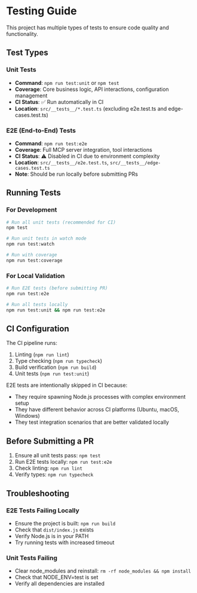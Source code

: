 # Testing Guide

This project has multiple types of tests to ensure code quality and functionality.

## Test Types

### Unit Tests
- **Command**: `npm run test:unit` or `npm test`
- **Coverage**: Core business logic, API interactions, configuration management
- **CI Status**: ✅ Run automatically in CI
- **Location**: `src/__tests__/*.test.ts` (excluding e2e.test.ts and edge-cases.test.ts)

### E2E (End-to-End) Tests
- **Command**: `npm run test:e2e`
- **Coverage**: Full MCP server integration, tool interactions
- **CI Status**: ⚠️ Disabled in CI due to environment complexity
- **Location**: `src/__tests__/e2e.test.ts`, `src/__tests__/edge-cases.test.ts`
- **Note**: Should be run locally before submitting PRs

## Running Tests

### For Development
```bash
# Run all unit tests (recommended for CI)
npm test

# Run unit tests in watch mode
npm run test:watch

# Run with coverage
npm run test:coverage
```

### For Local Validation
```bash
# Run E2E tests (before submitting PR)
npm run test:e2e

# Run all tests locally
npm run test:unit && npm run test:e2e
```

## CI Configuration

The CI pipeline runs:
1. Linting (`npm run lint`)
2. Type checking (`npm run typecheck`)
3. Build verification (`npm run build`)
4. Unit tests (`npm run test:unit`)

E2E tests are intentionally skipped in CI because:
- They require spawning Node.js processes with complex environment setup
- They have different behavior across CI platforms (Ubuntu, macOS, Windows)
- They test integration scenarios that are better validated locally

## Before Submitting a PR

1. Ensure all unit tests pass: `npm test`
2. Run E2E tests locally: `npm run test:e2e`
3. Check linting: `npm run lint`
4. Verify types: `npm run typecheck`

## Troubleshooting

### E2E Tests Failing Locally
- Ensure the project is built: `npm run build`
- Check that `dist/index.js` exists
- Verify Node.js is in your PATH
- Try running tests with increased timeout

### Unit Tests Failing
- Clear node_modules and reinstall: `rm -rf node_modules && npm install`
- Check that NODE_ENV=test is set
- Verify all dependencies are installed